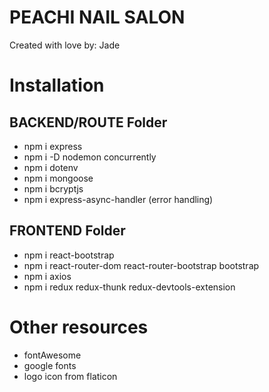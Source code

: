 # PEACHI NAIL SALON

Created with love by: Jade

# Installation

## BACKEND/ROUTE Folder

- npm i express
- npm i -D nodemon concurrently
- npm i dotenv
- npm i mongoose
- npm i bcryptjs
- npm i express-async-handler (error handling)

## FRONTEND Folder

- npm i react-bootstrap
- npm i react-router-dom react-router-bootstrap bootstrap
- npm i axios
- npm i redux redux-thunk redux-devtools-extension

# Other resources

- fontAwesome
- google fonts
- logo icon from flaticon
